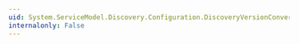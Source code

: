 ```yaml
---
uid: System.ServiceModel.Discovery.Configuration.DiscoveryVersionConverter.CanConvertFrom(System.ComponentModel.ITypeDescriptorContext,System.Type)
internalonly: False
---
```

